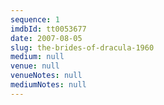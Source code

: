 ```yaml
---
sequence: 1
imdbId: tt0053677
date: 2007-08-05
slug: the-brides-of-dracula-1960
medium: null
venue: null
venueNotes: null
mediumNotes: null
---
```


